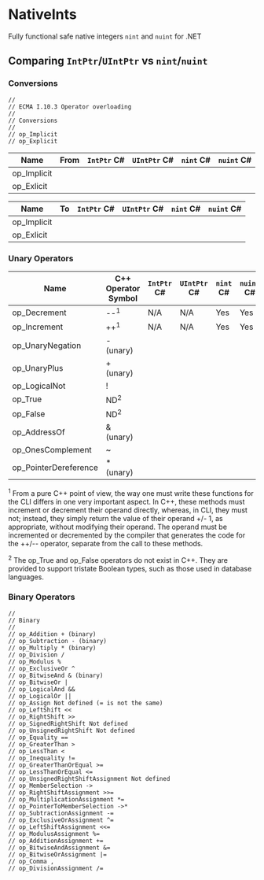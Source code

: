 # NativeInts
Fully functional safe native integers `nint` and `nuint` for .NET

## Comparing `IntPtr`/`UIntPtr` vs `nint`/`nuint`

### Conversions
    //
    // ECMA I.10.3 Operator overloading
    //
    // Conversions
    //
    // op_Implicit
    // op_Explicit

|**Name**               |**From** |`IntPtr` C# | `UIntPtr` C# | `nint` C# | `nuint` C# |
|--|--|--|--|--|--|
|op_Implicit            |         |
|op_Exlicit             |         |

|**Name**               |**To**   |`IntPtr` C# | `UIntPtr` C# | `nint` C# | `nuint` C# |
|--|--|--|--|--|--|
|op_Implicit            |         |
|op_Exlicit             |         |


### Unary Operators
|**Name**               |**C++ Operator Symbol** |`IntPtr` C# | `UIntPtr` C# | `nint` C# | `nuint` C# |
|--|--|--|--|--|--|
|op_Decrement           |  --<sup>1</sup>        | N/A        | N/A          | Yes       | Yes        |
|op_Increment           |  ++<sup>1</sup>        | N/A        | N/A          | Yes       | Yes        |
|op_UnaryNegation       |  - (unary)             |
|op_UnaryPlus           |  + (unary)             |
|op_LogicalNot          |  !                     |
|op_True                |  ND<sup>2</sup>        |
|op_False               |  ND<sup>2</sup>        |
|op_AddressOf           |  & (unary)             |
|op_OnesComplement      |  ~                     |
|op_PointerDereference  |  * (unary)             |

<sup>1</sup> From a pure C++ point of view, the way one must write these functions for the CLI differs in
one very important aspect. In C++, these methods must increment or decrement their operand
directly, whereas, in CLI, they must not; instead, they simply return the value of their operand
+/- 1, as appropriate, without modifying their operand. The operand must be incremented or
decremented by the compiler that generates the code for the ++/-- operator, separate from the call
to these methods.

<sup>2</sup> The op_True and op_False operators do not exist in C++. They are provided to support tristate
Boolean types, such as those used in database languages. 

### Binary Operators
    // 
    // Binary
    // 
    // op_Addition + (binary)
    // op_Subtraction - (binary)
    // op_Multiply * (binary)
    // op_Division /
    // op_Modulus %
    // op_ExclusiveOr ^
    // op_BitwiseAnd & (binary)
    // op_BitwiseOr |
    // op_LogicalAnd &&
    // op_LogicalOr ||
    // op_Assign Not defined (= is not the same)
    // op_LeftShift <<
    // op_RightShift >>
    // op_SignedRightShift Not defined
    // op_UnsignedRightShift Not defined
    // op_Equality ==
    // op_GreaterThan >
    // op_LessThan <
    // op_Inequality !=
    // op_GreaterThanOrEqual >=
    // op_LessThanOrEqual <=
    // op_UnsignedRightShiftAssignment Not defined
    // op_MemberSelection ->
    // op_RightShiftAssignment >>=
    // op_MultiplicationAssignment *=
    // op_PointerToMemberSelection ->*
    // op_SubtractionAssignment -=
    // op_ExclusiveOrAssignment ^=
    // op_LeftShiftAssignment <<=
    // op_ModulusAssignment %=
    // op_AdditionAssignment +=
    // op_BitwiseAndAssignment &=
    // op_BitwiseOrAssignment |=
    // op_Comma ,
    // op_DivisionAssignment /=


